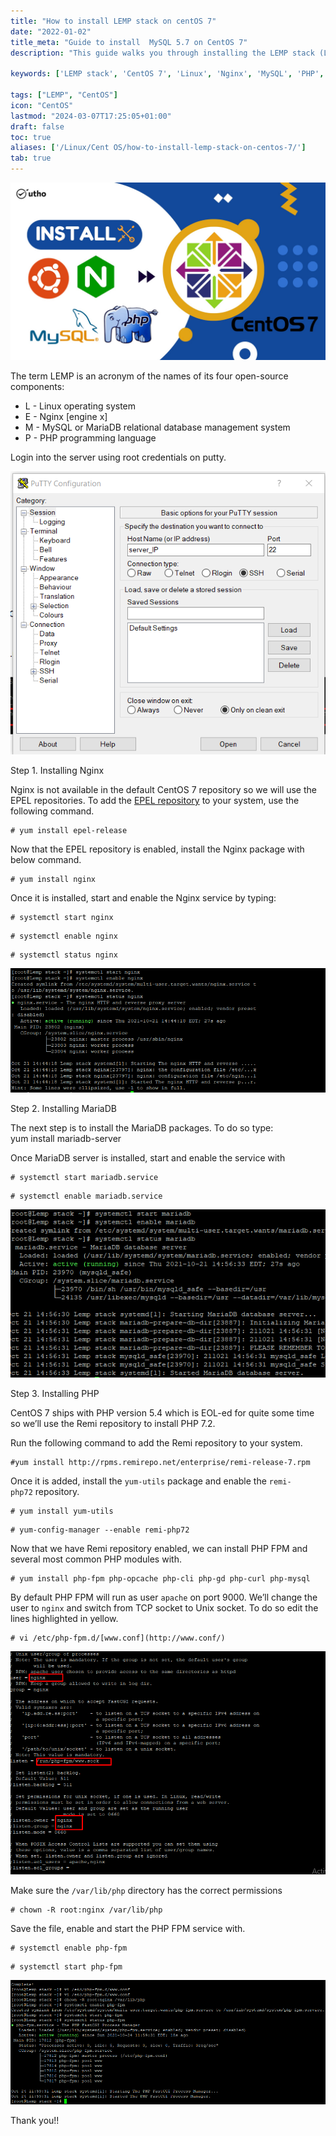 ```yaml
---
title: "How to install LEMP stack on centOS 7"
date: "2022-01-02"
title_meta: "Guide to install  MySQL 5.7 on CentOS 7"
description: "This guide walks you through installing the LEMP stack (Linux, Nginx, MySQL, and PHP) on your CentOS 7 server"

keywords: ['LEMP stack', 'CentOS 7', 'Linux', 'Nginx', 'MySQL', 'PHP', 'web server', 'database server', 'PHP-FPM']

tags: ["LEMP", "CentOS"]
icon: "CentOS"
lastmod: "2024-03-07T17:25:05+01:00"
draft: false
toc: true
aliases: ['/Linux/Cent OS/how-to-install-lemp-stack-on-centos-7/']
tab: true
---
```


![](images/How-to-install-LEMP-stack-on-centOS-7_utho.jpg)

The term LEMP is an acronym of the names of its four open-source components:

- L - Linux operating system
- E - Nginx \[engine x\]
- M - MySQL or MariaDB relational database management system
- P - PHP programming language

Login into the server using root credentials on putty.

![](images/BB1-4.png)

Step 1. Installing Nginx

Nginx is not available in the default CentOS 7 repository so we will use the EPEL repositories. To add the [EPEL repository](https://linuxize.com/post/how-to-enable-epel-repository-on-centos/) to your system, use the following command.

```
# yum install epel-release 
```

Now that the EPEL repository is enabled, install the Nginx package with below command.

```
# yum install nginx 
```

Once it is installed, start and enable the Nginx service by typing:

```
# systemctl start nginx 
```

```
# systemctl enable nginx 
```

```
# systemctl status nginx 
```

![](images/Screenshot_9-10.png)

Step 2. Installing MariaDB

The next step is to install the MariaDB packages. To do so type:  
yum install mariadb-server

Once MariaDB server is installed, start and enable the service with

```
# systemctl start mariadb.service 
```

```
# systemctl enable mariadb.service 
```

![](images/Screenshot_11-6.png)

Step 3. Installing PHP

CentOS 7 ships with PHP version 5.4 which is EOL-ed for quite some time so we’ll use the Remi repository to install PHP 7.2. 

Run the following command to add the Remi repository to your system.

```
#yum install http://rpms.remirepo.net/enterprise/remi-release-7.rpm 
```

Once it is added, install the `yum-utils` package and enable the `remi-php72` repository.

```
# yum install yum-utils 
```

```
# yum-config-manager --enable remi-php72 
```

Now that we have Remi repository enabled, we can install PHP FPM and several most common PHP modules with.

```
# yum install php-fpm php-opcache php-cli php-gd php-curl php-mysql 
```

By default PHP FPM will run as user `apache` on port 9000. We’ll change the user to `nginx` and switch from TCP socket to Unix socket. To do so edit the lines highlighted in yellow.

```
# vi /etc/php-fpm.d/[www.conf](http://www.conf/) 
```

![](images/Screenshot_14-2.png)

Make sure the `/var/lib/php` directory has the correct permissions

```
# chown -R root:nginx /var/lib/php 
```

Save the file, enable and start the PHP FPM service with.

```
# systemctl enable php-fpm 
```

```
# systemctl start php-fpm 
```

![](images/Screenshot_6-11.png)

Thank you!!
